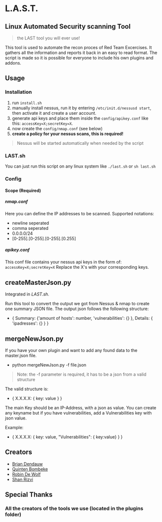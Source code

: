 # L.A.S.T.
## Linux Automated Security scanning Tool
> the LAST tool you will ever use!

This tool is used to automate the recon proces of Red Team Excercises. It gathers all the information and reports it back in an easy to read format. The script is made so it is possible for everyone to include his own plugins and addons.

## Usage
### Installation
1. run `install.sh`
1. manually install nessus, run it by entering `/etc/init.d/nessusd start`, then activate it and create a user account.
1. generate api keys and place them inside the `config/apikey.conf` like this: `accessKey=X;secretKey=X`.
1. now create the `config/nmap.conf` (see below)
1. **create a policy for your nessus scans, this is required!**
> Nessus will be started automatically when needed by the script

### LAST.sh
You can just run this script on any linux system like `./last.sh` or `sh last.sh`

### Config
#### Scope (Required)
##### nmap.conf
Here you can define the IP addresses to be scanned.
Supported notations:
- newline seperated
- comma seperated
- 0.0.0.0/24
- [0-255]*.*[0-255]*.*[0-255]*.*[0.255]

##### apikey.conf
This conf file contains your nessus api keys in the form of: `accessKey=X;secretKey=X`
Replace the X's with your corresponding keys.

## createMasterJson.py
Integrated in *LAST.sh*.

Run this tool to convert the output we got from Nessus & nmap to create one summary JSON file.
The output json follows the following structure:
- { Summary: {'amount of hosts': number, 'vulnerabilities': {} }, Details: { 'ipadresses': {} } }

## mergeNewJson.py
If you have your own plugin and want to add any found data to the master.json file.
- python mergeNewJson.py -f file.json

> Note: the -f parameter is required, it has to be a json from a valid structure

The valid structure is:
- { X.X.X.X: { key: value } }

The main Key should be an IP-Address, with a json as value.
You can create any keyname but if you have vulnerabilities, add a Vulnerabilities key with json value.

Example:
- { X.X.X.X: { key: value, "Vulnerabilities": { key:value} } }

## Creators
- [Brian Dendauw](https://github.com/DendauwBrian)
- [Quinten Bombeke](https://github.com/BombekeQuinten)
- [Robin De Wolf](https://github.com/DeWolfRobin)
- [Shan Rizvi](https://github.com/OneTrueKill)

## Special Thanks
### All the creators of the tools we use (located in the plugins folder)
